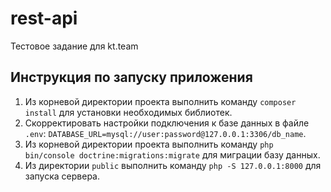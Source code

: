 # rest-api
Тестовое задание для kt.team

## Инструкция по запуску приложения

1. Из корневой директории проекта выполнить команду `composer install` для установки необходимых библиотек.
2. Скорректировать настройки подключения к базе данных в файле `.env`: `DATABASE_URL=mysql://user:password@127.0.0.1:3306/db_name`.
3. Из корневой директории проекта выполнить команду `php bin/console doctrine:migrations:migrate` для миграции базу данных.
4. Из директории `public` выполнить команду `php -S 127.0.0.1:8000` для запуска сервера.

